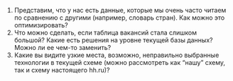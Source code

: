 1.	Представим, что у нас есть данные, которые мы очень часто читаем по сравнению с другими (например, словарь стран). Как можно это оптимизировать?  
2.	Что можно сделать, если таблица вакансий стала слишком большой? Какие есть решения на уровне текущей базы данных? Можно ли ее чем-то заменить?  
3.	Какие вы видите узкие места, возможно, неправильно выбранные технологии в текущей схеме (можно рассмотреть как “нашу” схему, так и схему настоящего hh.ru)?  

